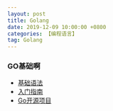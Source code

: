 ```yaml
---
layout: post
title: Golang
date: 2019-12-09 10:00:00 +0800
categories: 【编程语言】
tag: Golang
---
```


### GO基础啊
- [基础语法](https://github.com/Unknwon/go-fundamental-programming)
- [入门指南](https://github.com/unknwon/the-way-to-go_ZH_CN/blob/master/eBook/directory.md)
- [Go开源项目](https://gowalker.org/)